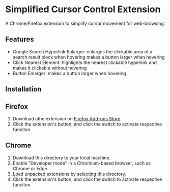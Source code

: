 # Simplified Cursor Control Extension

A Chrome/Firefox extension to simplify cursor movement for web-browsing.

## Features
- Google Search Hyperlink Enlarger: enlarges the clickable area of a search result block when hovering
makes a button larger when hovering
- Click Nearest Element: highlights the nearest clickable hyperlink and makes it clickable without hovering
- Button Enlarger: makes a button larger when hovering

## Installation
## Firefox 
1. Download athe extension on [Firefox Add-ons Store](https://addons.mozilla.org/en-US/firefox/addon/simplified-cursor-control/)
2. Click the extension's button, and click the switch to activate respective funciton.

## Chrome 
1. Download this directory to your local machine.
2. Enable "Developer mode" in a Chromium-based browser, such as Chrome or Edge.
3. Load unpacked extensions by selecting this directory.
4. Click the extension's button, and click the switch to activate respective funciton.
